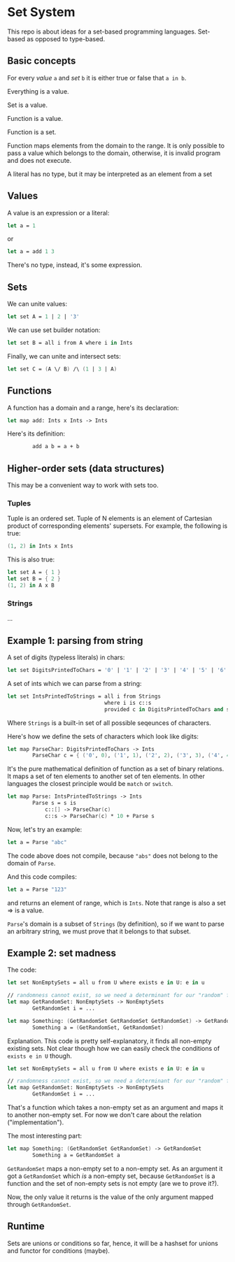 # Set System

This repo is about ideas for a set-based programming languages. Set-based as opposed to type-based.

## Basic concepts

For every *value* `a` and *set* `b` it is either true or false that `a in b`.

Everything is a value.

Set is a value.

Function is a value.

Function is a set.

Function maps elements from the domain to the range. It is only possible to pass a value which belongs to the domain, otherwise, it is invalid program and does not execute.

A literal has no type, but it may be interpreted as an element from a set

## Values

A value is an expression or a literal:
```fs
let a = 1
```
or
```fs
let a = add 1 3
```
There's no type, instead, it's some expression.

## Sets

We can unite values:
```fs
let set A = 1 | 2 | '3'
```
We can use set builder notation:
```fs
let set B = all i from A where i in Ints
```
Finally, we can unite and intersect sets:
```fs
let set C = (A \/ B) /\ (1 | 3 | A)
```

## Functions

A function has a domain and a range, here's its declaration:
```fs
let map add: Ints x Ints -> Ints
```
Here's its definition:
```fs
        add a b = a + b
```

## Higher-order sets (data structures)

This may be a convenient way to work with sets too.

### Tuples

Tuple is an ordered set. Tuple of N elements is an element of Cartesian product
of corresponding elements' supersets. For example, the following is true:
```fs
(1, 2) in Ints x Ints
```
This is also true:
```fs
let set A = { 1 }
let set B = { 2 }
(1, 2) in A x B
```

### Strings

...

## Example 1: parsing from string

A set of digits (typeless literals) in chars:

```fs
let set DigitsPrintedToChars = '0' | '1' | '2' | '3' | '4' | '5' | '6' | '7' | '8' | '9'
```

A set of ints which we can parse from a string:

```fs
let set IntsPrintedToStrings = all i from Strings 
                               where i is c::s 
                               provided c in DigitsPrintedToChars and s is [] or in IntsPrintedToStrings
```

Where `Strings` is a built-in set of all possible seqeunces of characters.

Here's how we define the sets of characters which look like digits:
```fs
let map ParseChar: DigitsPrintedToChars -> Ints
        ParseChar c = { ('0', 0), ('1', 1), ('2', 2), ('3', 3), ('4', 4), ('5', 5), ('6', 6), ('7', 7), ('8', 8), ('9', 9) }
```

It's the pure mathematical definition of function as a set of binary relations. It maps a set of ten elements to another
set of ten elements. In other languages the closest principle would be `match` or `switch`.

```fs
let map Parse: IntsPrintedToStrings -> Ints
        Parse s = s is
            c::[] -> ParseChar(c)
            c::s -> ParseChar(c) * 10 + Parse s
```

Now, let's try an example:

```fs
let a = Parse "abc"
```

The code above does not compile, because `"abs"` does not belong to the domain of `Parse`.

And this code compiles:
```fs
let a = Parse "123"
```
and returns an element of range, which is `Ints`. Note that range is also a set => is a value.

`Parse`'s domain is a subset of `Strings` (by definition), so if we want to parse an arbitrary string, we
must prove that it belongs to that subset.

## Example 2: set madness

The code:
```fs
let set NonEmptySets = all u from U where exists e in U: e in u

// randomness cannot exist, so we need a determinant for our "random" function
let map GetRandomSet: NonEmptySets -> NonEmptySets
        GetRandomSet i = ...

let map Something: (GetRandomSet GetRandomSet GetRandomSet) -> GetRandomSet
        Something a = (GetRandomSet, GetRandomSet)
```

Explanation. This code is pretty self-explanatory, it finds all non-empty existing sets. Not clear though how we can
easily check the conditions of `exists e in U` though.
```fs
let set NonEmptySets = all u from U where exists e in U: e in u
```

```fs
// randomness cannot exist, so we need a determinant for our "random" function
let map GetRandomSet: NonEmptySets -> NonEmptySets
        GetRandomSet i = ...
```
That's a function which takes a non-empty set as an argument and maps it to another non-empty set. For now
we don't care about the relation ("implementation").

The most interesting part:
```fs
let map Something: (GetRandomSet GetRandomSet) -> GetRandomSet
        Something a = GetRandomSet a
```
`GetRandomSet` maps a non-empty set to a non-empty set. As an argument it got a `GetRandomSet` which *is* a non-empty set, because
`GetRandomSet` is a function and the set of non-empty sets is not empty (are we to prove it?).

Now, the only value it returns is the value of the only argument mapped through `GetRandomSet`.


## Runtime

Sets are unions or conditions so far, hence, it will be a hashset for unions and functor for conditions (maybe).

